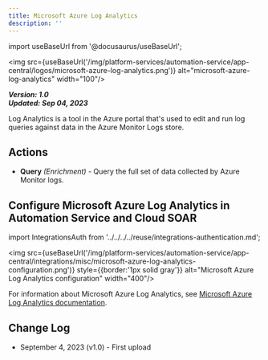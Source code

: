 ```yaml
---
title: Microsoft Azure Log Analytics
description: ''
---
```

import useBaseUrl from '@docusaurus/useBaseUrl';

<img src={useBaseUrl('/img/platform-services/automation-service/app-central/logos/microsoft-azure-log-analytics.png')} alt="microsoft-azure-log-analytics" width="100"/>

***Version: 1.0  
Updated: Sep 04, 2023***

Log Analytics is a tool in the Azure portal that's used to edit and run log queries against data in the Azure Monitor Logs store.

## Actions

* **Query** *(Enrichment)* - Query the full set of data collected by Azure Monitor logs.

## Configure Microsoft Azure Log Analytics in Automation Service and Cloud SOAR

import IntegrationsAuth from '../../../../reuse/integrations-authentication.md';

<IntegrationsAuth/>

<img src={useBaseUrl('/img/platform-services/automation-service/app-central/integrations/misc/microsoft-azure-log-analytics-configuration.png')} style={{border:'1px solid gray'}} alt="Microsoft Azure Log Analytics configuration" width="400"/>

For information about Microsoft Azure Log Analytics, see [Microsoft Azure Log Analytics documentation](https://learn.microsoft.com/en-us/azure/azure-monitor/logs/log-analytics-overview?tabs=simple).

## Change Log

* September 4, 2023 (v1.0) - First upload
